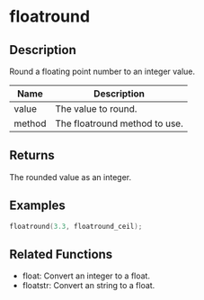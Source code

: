 # floatround

## Description

Round a floating point number to an integer value.

| Name   | Description                   |
| ------ | ----------------------------- |
| value  | The value to round.           |
| method | The floatround method to use. |

## Returns

The rounded value as an integer.

## Examples

```c
floatround(3.3, floatround_ceil);
```

## Related Functions

- float: Convert an integer to a float.
- floatstr: Convert an string to a float.
